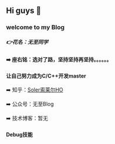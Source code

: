 
## Hi guys 👋

### welcome to my Blog

##### 👉花名：**无至同学** 

#### ➡️ 座右铭：选对了路，坚持坚持再坚持。。。。。。

#### 让自己努力成为C/C++开发master

➡️ 知乎：[Soler索莱尔HO](https://www.zhihu.com/people/Launolife)

➡️ 公众号：无至Blog

➡️ 技术博客：暂无

#### Debug技能
